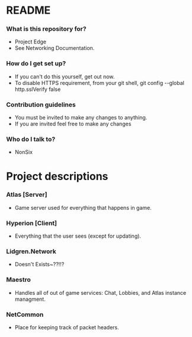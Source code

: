 # README #

### What is this repository for? ###

* Project Edge
* See Networking Documentation.

### How do I get set up? ###

* If you can't do this yourself, get out now.
* To disable HTTPS requirement, from your git shell, git config --global http.sslVerify false

### Contribution guidelines ###

* You must be invited to make any changes to anything.
* If you are invited feel free to make any changes

### Who do I talk to? ###

* NonSix

# Project descriptions #

### Atlas [Server] ###

* Game server used for everything that happens in game.

### Hyperion [Client] ###

* Everything that the user sees (except for updating).

### Lidgren.Network ###

* Doesn't Exists~??!!?

### Maestro ###

* Handles all of out of game services: Chat, Lobbies, and Atlas instance managment.

### NetCommon ###

* Place for keeping track of packet headers.